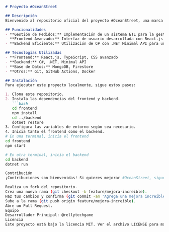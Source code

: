 ````markdown
# Proyecto #OceanStreet

## Descripción
Bienvenido al repositorio oficial del proyecto #OceanStreet, una marca de gorras de alta calidad enfocada en el mercado panameño. Este proyecto incluye el desarrollo de una plataforma de comercio electrónico y gestión de inventario.

## Funcionalidades
- **Gestión de Pedidos:** Implementación de un sistema ETL para la gestión automatizada de pedidos desde la plataforma VTEX.
- **Frontend Avanzado:** Interfaz de usuario desarrollada con React.js para proporcionar una experiencia de usuario fluida e intuitiva.
- **Backend Eficiente:** Utilización de C# con .NET Minimal API para un backend rápido y escalable.

## Tecnologías Utilizadas
- **Frontend:** React.js, TypeScript, CSS avanzado
- **Backend:** C#, .NET, Minimal API
- **Base de Datos:** MongoDB, Firestore
- **Otros:** Git, GitHub Actions, Docker

## Instalación
Para ejecutar este proyecto localmente, sigue estos pasos:

1. Clona este repositorio.
2. Instala las dependencias del frontend y backend.
   ```bash
   cd frontend
   npm install
   cd ../backend
   dotnet restore
3. Configura las variables de entorno según sea necesario.
4. Inicia tanto el frontend como el backend.
# En una terminal, inicia el frontend
cd frontend
npm start

# En otra terminal, inicia el backend
cd backend
dotnet run

Contribución
¡Contribuciones son bienvenidas! Si quieres mejorar #OceanStreet, sigue estos pasos:

Realiza un fork del repositorio.
Crea una nueva rama (git checkout -b feature/mejora-increible).
Haz tus cambios y confirma (git commit -am 'Agrega una mejora increíble').
Sube a la rama (git push origin feature/mejora-increible).
Abre un Pull Request.
Equipo
Desarrollador Principal: @rellytechgame
Licencia
Este proyecto está bajo la licencia MIT. Ver el archivo LICENSE para más detalles.
